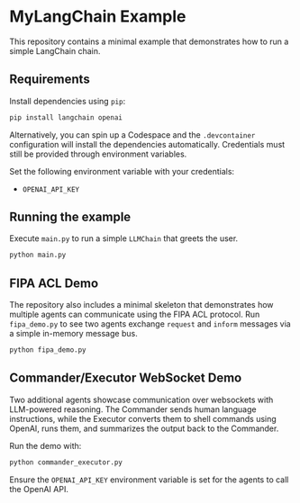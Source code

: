 # MyLangChain Example

This repository contains a minimal example that demonstrates how to run a simple LangChain chain.

## Requirements

Install dependencies using `pip`:

```bash
pip install langchain openai
```

Alternatively, you can spin up a Codespace and the `.devcontainer` configuration
will install the dependencies automatically. Credentials must still be provided
through environment variables.

Set the following environment variable with your credentials:

- `OPENAI_API_KEY`

## Running the example

Execute `main.py` to run a simple `LLMChain` that greets the user.

```bash
python main.py
```

## FIPA ACL Demo

The repository also includes a minimal skeleton that demonstrates how multiple agents
can communicate using the FIPA ACL protocol. Run `fipa_demo.py` to see two agents
exchange `request` and `inform` messages via a simple in-memory message bus.

```bash
python fipa_demo.py
```

## Commander/Executor WebSocket Demo

Two additional agents showcase communication over websockets with LLM-powered
reasoning. The Commander sends human language instructions, while the Executor
converts them to shell commands using OpenAI, runs them, and summarizes the
output back to the Commander.

Run the demo with:

```bash
python commander_executor.py
```

Ensure the `OPENAI_API_KEY` environment variable is set for the agents to call
the OpenAI API.

